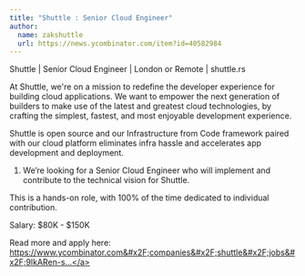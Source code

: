 ```yaml
---
title: "Shuttle : Senior Cloud Engineer"
author:
  name: zakshuttle
  url: https://news.ycombinator.com/item?id=40582984
---
```

Shuttle | Senior Cloud Engineer | London or Remote | shuttle.rs

At Shuttle, we&#x27;re on a mission to redefine the developer experience for building cloud applications. We want to empower the next generation of builders to make use of the latest and greatest cloud technologies, by crafting the simplest, fastest, and most enjoyable development experience.

Shuttle is open source and our Infrastructure from Code framework paired with our cloud platform eliminates infra hassle and accelerates app development and deployment.

1. We’re looking for a Senior Cloud Engineer who will implement and contribute to the technical vision for Shuttle.

This is a hands-on role, with 100% of the time dedicated to individual contribution.

Salary: $80K - $150K

Read more and apply here: <a href="https:&#x2F;&#x2F;www.ycombinator.com&#x2F;companies&#x2F;shuttle&#x2F;jobs&#x2F;9IkARen-senior-cloud-engineer">https:&#x2F;&#x2F;www.ycombinator.com&#x2F;companies&#x2F;shuttle&#x2F;jobs&#x2F;9IkARen-s...</a>

